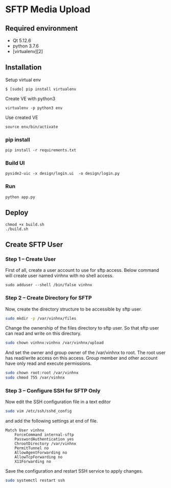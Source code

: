 # SFTP Media Upload

## Required environment
* Qt 5.12.6
* python 3.7.6
* [virtualenv][2]


## Installation

Setup virtual env
```
$ [sudo] pip install virtualenv
```

Create VE with python3
```
virtualenv -p python3 env
```
Use created VE
```
source env/bin/activate
```

### pip install
```
pip install -r requirements.txt
```

### Build UI
```
pyside2-uic -x design/login.ui  -o design/login.py
```

### Run  
```
python app.py
```

## Deploy
```
chmod +x build.sh
./build.sh
```

## Create SFTP User
### Step 1 – Create User

First of all, create a user account to use for sftp access. Below command will create user named vinhnx with no shell access.

```
sudo adduser --shell /bin/false vinhnx
```

### Step 2 – Create Directory for SFTP
Now, create the directory structure to be accessible by sftp user.
```bash
sudo mkdir -p /var/vinhnx/files
```

Change the ownership of the files directory to sftp user. So that sftp user can read and write on this directory.
```bash
sudo chown vinhnx:vinhnx /var/vinhnx/upload
```

And set the owner and group owner of the /var/vinhnx to root. The root user has read/write access on this access. Group member and other account have only read and execute permissions.

```bash
sudo chown root:root /var/vinhnx
sudo chmod 755 /var/vinhnx
```

### Step 3 – Configure SSH for SFTP Only
Now edit the SSH configuration file in a text editor
```bash
sudo vim /etc/ssh/sshd_config
```

and add the following settings at end of file.
```
Match User vinhnx
	ForceCommand internal-sftp
	PasswordAuthentication yes
	ChrootDirectory /var/vinhnx
	PermitTunnel no
	AllowAgentForwarding no
	AllowTcpForwarding no
	X11Forwarding no
```

Save the configuration and restart SSH service to apply changes.
``` bash
sudo systemctl restart ssh
```
